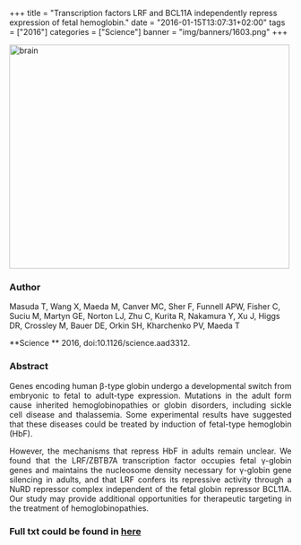 +++
title = "Transcription factors LRF and BCL11A independently repress expression of fetal hemoglobin."
date = "2016-01-15T13:07:31+02:00"
tags = ["2016"]
categories = ["Science"]
banner = "img/banners/1603.png"
+++

<img src="/img/banners/1603.png" width= "500" height="400" alt="brain" align=center />

### **Author**

Masuda T, Wang X, Maeda M, Canver MC, Sher F, Funnell APW, Fisher C, Suciu M, Martyn GE, Norton LJ, Zhu C, Kurita R, Nakamura Y, Xu J, Higgs DR, Crossley M, Bauer DE, Orkin SH, Kharchenko PV, Maeda T

**Science ** 2016, doi:10.1126/science.aad3312.

### **Abstract**

<p align="justify">Genes encoding human β-type globin undergo a developmental switch from embryonic to fetal to adult-type expression. Mutations in the adult form cause inherited hemoglobinopathies or globin disorders, including sickle cell disease and thalassemia. Some experimental results have suggested that these diseases could be treated by induction of fetal-type hemoglobin (HbF).  

<p align="justify"> However, the mechanisms that repress HbF in adults remain unclear. We found that the LRF/ZBTB7A transcription factor occupies fetal γ-globin genes and maintains the nucleosome density necessary for γ-globin gene silencing in adults, and that LRF confers its repressive activity through a NuRD repressor complex independent of the fetal globin repressor BCL11A. Our study may provide additional opportunities for therapeutic targeting in the treatment of hemoglobinopathies.

### **Full txt could be found in [here](https://www.ncbi.nlm.nih.gov/pubmed/26816381)**